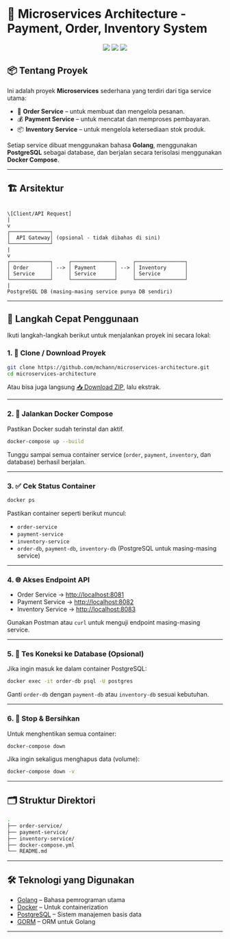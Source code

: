 
# 🧾 Microservices Architecture - Payment, Order, Inventory System

<p align="center">
  <img src="https://img.shields.io/badge/Go-00ADD8?style=for-the-badge&logo=go&logoColor=white" />
  <img src="https://img.shields.io/badge/Docker-2496ED?style=for-the-badge&logo=docker&logoColor=white" />
  <img src="https://img.shields.io/badge/PostgreSQL-4169E1?style=for-the-badge&logo=postgresql&logoColor=white" />
</p>

## 📦 Tentang Proyek

Ini adalah proyek **Microservices** sederhana yang terdiri dari tiga service utama:

- 🔄 **Order Service** – untuk membuat dan mengelola pesanan.
- 💰 **Payment Service** – untuk mencatat dan memproses pembayaran.
- 📦 **Inventory Service** – untuk mengelola ketersediaan stok produk.

Setiap service dibuat menggunakan bahasa **Golang**, menggunakan **PostgreSQL** sebagai database, dan berjalan secara terisolasi menggunakan **Docker Compose**.

---

## 🏗️ Arsitektur

```

\[Client/API Request]
|
v
┌─────────────┐
│  API Gateway│ (opsional - tidak dibahas di sini)
└─────────────┘
|
v
┌─────────────┐     ┌──────────────┐     ┌────────────────┐
│ Order       │ --> │ Payment      │ --> │ Inventory      │
│ Service     │     │ Service      │     │ Service        │
└─────────────┘     └──────────────┘     └────────────────┘
|
PostgreSQL DB (masing-masing service punya DB sendiri)

````

---

## 📌 Langkah Cepat Penggunaan

Ikuti langkah-langkah berikut untuk menjalankan proyek ini secara lokal:

### 1. 💾 Clone / Download Proyek

```bash
git clone https://github.com/mchann/microservices-architecture.git
cd microservices-architecture
````

Atau bisa juga langsung [📥 Download ZIP](https://github.com/mchann/microservices-architecture/archive/refs/heads/main.zip), lalu ekstrak.

---

### 2. 🐳 Jalankan Docker Compose

Pastikan Docker sudah terinstal dan aktif.

```bash
docker-compose up --build
```

Tunggu sampai semua container service (`order`, `payment`, `inventory`, dan database) berhasil berjalan.

---

### 3. ✅ Cek Status Container

```bash
docker ps
```

Pastikan container seperti berikut muncul:

* `order-service`
* `payment-service`
* `inventory-service`
* `order-db`, `payment-db`, `inventory-db` (PostgreSQL untuk masing-masing service)

---

### 4. 🌐 Akses Endpoint API

* Order Service → [http://localhost:8081](http://localhost:8081)
* Payment Service → [http://localhost:8082](http://localhost:8082)
* Inventory Service → [http://localhost:8083](http://localhost:8083)

Gunakan Postman atau `curl` untuk menguji endpoint masing-masing service.

---

### 5. 🧪 Tes Koneksi ke Database (Opsional)

Jika ingin masuk ke dalam container PostgreSQL:

```bash
docker exec -it order-db psql -U postgres
```

Ganti `order-db` dengan `payment-db` atau `inventory-db` sesuai kebutuhan.

---

### 6. 🧹 Stop & Bersihkan

Untuk menghentikan semua container:

```bash
docker-compose down
```

Jika ingin sekaligus menghapus data (volume):

```bash
docker-compose down -v
```

---

## 🗂️ Struktur Direktori

```bash
.
├── order-service/
├── payment-service/
├── inventory-service/
├── docker-compose.yml
└── README.md
```

---

## 🛠 Teknologi yang Digunakan

* [Golang](https://golang.org/) – Bahasa pemrograman utama
* [Docker](https://www.docker.com/) – Untuk containerization
* [PostgreSQL](https://www.postgresql.org/) – Sistem manajemen basis data
* [GORM](https://gorm.io/) – ORM untuk Golang

---

